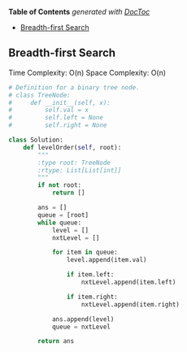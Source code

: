 <!-- START doctoc generated TOC please keep comment here to allow auto update -->
<!-- DON'T EDIT THIS SECTION, INSTEAD RE-RUN doctoc TO UPDATE -->
**Table of Contents**  *generated with [DocToc](https://github.com/thlorenz/doctoc)*

- [Breadth-first Search](#breadth-first-search)

<!-- END doctoc generated TOC please keep comment here to allow auto update -->


## Breadth-first Search

Time Complexity: O(n)
Space Complexity: O(n)

```python
# Definition for a binary tree node.
# class TreeNode:
#     def __init__(self, x):
#         self.val = x
#         self.left = None
#         self.right = None

class Solution:
    def levelOrder(self, root):
        """
        :type root: TreeNode
        :rtype: List[List[int]]
        """
        if not root:
            return []

        ans = []
        queue = [root]
        while queue:
            level = []
            nxtLevel = []

            for item in queue:
                level.append(item.val)

                if item.left:
                    nxtLevel.append(item.left)

                if item.right:
                    nxtLevel.append(item.right)

            ans.append(level)
            queue = nxtLevel

        return ans
```
